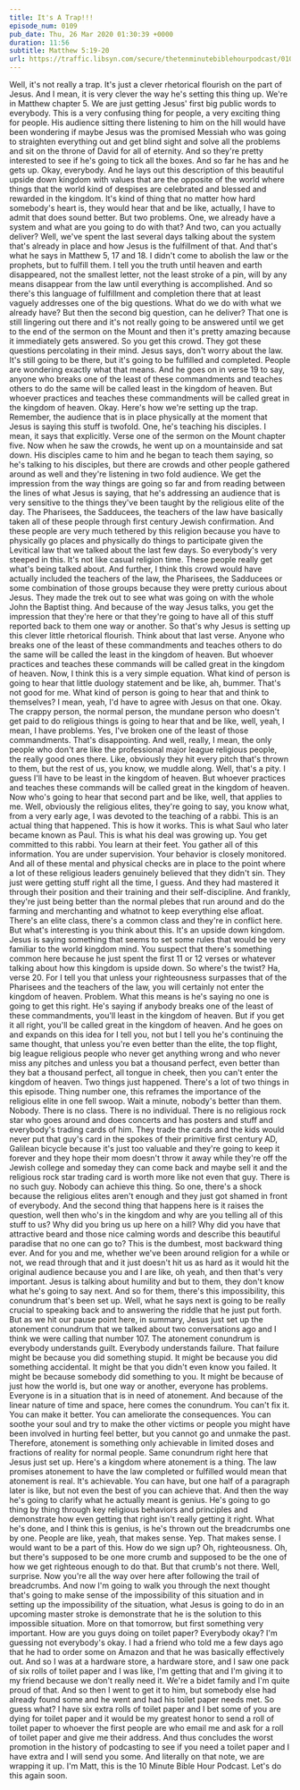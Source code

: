 ```yaml
---
title: It's A Trap!!!
episode_num: 0109
pub_date: Thu, 26 Mar 2020 01:30:39 +0000
duration: 11:56
subtitle: Matthew 5:19-20
url: https://traffic.libsyn.com/secure/thetenminutebiblehourpodcast/0109_-_Final.mp3
---
```


 Well, it's not really a trap. It's just a clever rhetorical flourish on the part of Jesus. And I mean, it is very clever the way he's setting this thing up. We're in Matthew chapter 5. We are just getting Jesus' first big public words to everybody. This is a very confusing thing for people, a very exciting thing for people. His audience sitting there listening to him on the hill would have been wondering if maybe Jesus was the promised Messiah who was going to straighten everything out and get blind sight and solve all the problems and sit on the throne of David for all of eternity. And so they're pretty interested to see if he's going to tick all the boxes. And so far he has and he gets up. Okay, everybody. And he lays out this description of this beautiful upside down kingdom with values that are the opposite of the world where things that the world kind of despises are celebrated and blessed and rewarded in the kingdom. It's kind of thing that no matter how hard somebody's heart is, they would hear that and be like, actually, I have to admit that does sound better. But two problems. One, we already have a system and what are you going to do with that? And two, can you actually deliver? Well, we've spent the last several days talking about the system that's already in place and how Jesus is the fulfillment of that. And that's what he says in Matthew 5, 17 and 18. I didn't come to abolish the law or the prophets, but to fulfill them. I tell you the truth until heaven and earth disappeared, not the smallest letter, not the least stroke of a pin, will by any means disappear from the law until everything is accomplished. And so there's this language of fulfillment and completion there that at least vaguely addresses one of the big questions. What do we do with what we already have? But then the second big question, can he deliver? That one is still lingering out there and it's not really going to be answered until we get to the end of the sermon on the Mount and then it's pretty amazing because it immediately gets answered. So you get this crowd. They got these questions percolating in their mind. Jesus says, don't worry about the law. It's still going to be there, but it's going to be fulfilled and completed. People are wondering exactly what that means. And he goes on in verse 19 to say, anyone who breaks one of the least of these commandments and teaches others to do the same will be called least in the kingdom of heaven. But whoever practices and teaches these commandments will be called great in the kingdom of heaven. Okay. Here's how we're setting up the trap. Remember, the audience that is in place physically at the moment that Jesus is saying this stuff is twofold. One, he's teaching his disciples. I mean, it says that explicitly. Verse one of the sermon on the Mount chapter five. Now when he saw the crowds, he went up on a mountainside and sat down. His disciples came to him and he began to teach them saying, so he's talking to his disciples, but there are crowds and other people gathered around as well and they're listening in two fold audience. We get the impression from the way things are going so far and from reading between the lines of what Jesus is saying, that he's addressing an audience that is very sensitive to the things they've been taught by the religious elite of the day. The Pharisees, the Sadducees, the teachers of the law have basically taken all of these people through first century Jewish confirmation. And these people are very much tethered by this religion because you have to physically go places and physically do things to participate given the Levitical law that we talked about the last few days. So everybody's very steeped in this. It's not like casual religion time. These people really get what's being talked about. And further, I think this crowd would have actually included the teachers of the law, the Pharisees, the Sadducees or some combination of those groups because they were pretty curious about Jesus. They made the trek out to see what was going on with the whole John the Baptist thing. And because of the way Jesus talks, you get the impression that they're here or that they're going to have all of this stuff reported back to them one way or another. So that's why Jesus is setting up this clever little rhetorical flourish. Think about that last verse. Anyone who breaks one of the least of these commandments and teaches others to do the same will be called the least in the kingdom of heaven. But whoever practices and teaches these commands will be called great in the kingdom of heaven. Now, I think this is a very simple equation. What kind of person is going to hear that little duology statement and be like, ah, bummer. That's not good for me. What kind of person is going to hear that and think to themselves? I mean, yeah, I'd have to agree with Jesus on that one. Okay. The crappy person, the normal person, the mundane person who doesn't get paid to do religious things is going to hear that and be like, well, yeah, I mean, I have problems. Yes, I've broken one of the least of those commandments. That's disappointing. And well, really, I mean, the only people who don't are like the professional major league religious people, the really good ones there. Like, obviously they hit every pitch that's thrown to them, but the rest of us, you know, we muddle along. Well, that's a pity. I guess I'll have to be least in the kingdom of heaven. But whoever practices and teaches these commands will be called great in the kingdom of heaven. Now who's going to hear that second part and be like, well, that applies to me. Well, obviously the religious elites, they're going to say, you know what, from a very early age, I was devoted to the teaching of a rabbi. This is an actual thing that happened. This is how it works. This is what Saul who later became known as Paul. This is what his deal was growing up. You get committed to this rabbi. You learn at their feet. You gather all of this information. You are under supervision. Your behavior is closely monitored. And all of these mental and physical checks are in place to the point where a lot of these religious leaders genuinely believed that they didn't sin. They just were getting stuff right all the time, I guess. And they had mastered it through their position and their training and their self-discipline. And frankly, they're just being better than the normal plebes that run around and do the farming and merchanting and whatnot to keep everything else afloat. There's an elite class, there's a common class and they're in conflict here. But what's interesting is you think about this. It's an upside down kingdom. Jesus is saying something that seems to set some rules that would be very familiar to the world kingdom mind. You suspect that there's something common here because he just spent the first 11 or 12 verses or whatever talking about how this kingdom is upside down. So where's the twist? Ha, verse 20. For I tell you that unless your righteousness surpasses that of the Pharisees and the teachers of the law, you will certainly not enter the kingdom of heaven. Problem. What this means is he's saying no one is going to get this right. He's saying if anybody breaks one of the least of these commandments, you'll least in the kingdom of heaven. But if you get it all right, you'll be called great in the kingdom of heaven. And he goes on and expands on this idea for I tell you, not but I tell you he's continuing the same thought, that unless you're even better than the elite, the top flight, big league religious people who never get anything wrong and who never miss any pitches and unless you bat a thousand perfect, even better than they bat a thousand perfect, all tongue in cheek, then you can't enter the kingdom of heaven. Two things just happened. There's a lot of two things in this episode. Thing number one, this reframes the importance of the religious elite in one fell swoop. Wait a minute, nobody's better than them. Nobody. There is no class. There is no individual. There is no religious rock star who goes around and does concerts and has posters and stuff and everybody's trading cards of him. They trade the cards and the kids would never put that guy's card in the spokes of their primitive first century AD, Galilean bicycle because it's just too valuable and they're going to keep it forever and they hope their mom doesn't throw it away while they're off the Jewish college and someday they can come back and maybe sell it and the religious rock star trading card is worth more like not even that guy. There is no such guy. Nobody can achieve this thing. So one, there's a shock because the religious elites aren't enough and they just got shamed in front of everybody. And the second thing that happens here is it raises the question, well then who's in the kingdom and why are you telling all of this stuff to us? Why did you bring us up here on a hill? Why did you have that attractive beard and those nice calming words and describe this beautiful paradise that no one can go to? This is the dumbest, most backward thing ever. And for you and me, whether we've been around religion for a while or not, we read through that and it just doesn't hit us as hard as it would hit the original audience because you and I are like, oh yeah, and then that's very important. Jesus is talking about humility and but to them, they don't know what he's going to say next. And so for them, there's this impossibility, this conundrum that's been set up. Well, what he says next is going to be really crucial to speaking back and to answering the riddle that he just put forth. But as we hit our pause point here, in summary, Jesus just set up the atonement conundrum that we talked about two conversations ago and I think we were calling that number 107. The atonement conundrum is everybody understands guilt. Everybody understands failure. That failure might be because you did something stupid. It might be because you did something accidental. It might be that you didn't even know you failed. It might be because somebody did something to you. It might be because of just how the world is, but one way or another, everyone has problems. Everyone is in a situation that is in need of atonement. And because of the linear nature of time and space, here comes the conundrum. You can't fix it. You can make it better. You can ameliorate the consequences. You can soothe your soul and try to make the other victims or people you might have been involved in hurting feel better, but you cannot go and unmake the past. Therefore, atonement is something only achievable in limited doses and fractions of reality for normal people. Same conundrum right here that Jesus just set up. Here's a kingdom where atonement is a thing. The law promises atonement to have the law completed or fulfilled would mean that atonement is real. It's achievable. You can have, but one half of a paragraph later is like, but not even the best of you can achieve that. And then the way he's going to clarify what he actually meant is genius. He's going to go thing by thing through key religious behaviors and principles and demonstrate how even getting that right isn't really getting it right. What he's done, and I think this is genius, is he's thrown out the breadcrumbs one by one. People are like, yeah, that makes sense. Yep. That makes sense. I would want to be a part of this. How do we sign up? Oh, righteousness. Oh, but there's supposed to be one more crumb and supposed to be the one of how we get righteous enough to do that. But that crumb's not there. Well, surprise. Now you're all the way over here after following the trail of breadcrumbs. And now I'm going to walk you through the next thought that's going to make sense of the impossibility of this situation and in setting up the impossibility of the situation, what Jesus is going to do in an upcoming master stroke is demonstrate that he is the solution to this impossible situation. More on that tomorrow, but first something very important. How are you guys doing on toilet paper? Everybody okay? I'm guessing not everybody's okay. I had a friend who told me a few days ago that he had to order some on Amazon and that he was basically effectively out. And so I was at a hardware store, a hardware store, and I saw one pack of six rolls of toilet paper and I was like, I'm getting that and I'm giving it to my friend because we don't really need it. We're a bidet family and I'm quite proud of that. And so then I went to get it to him, but somebody else had already found some and he went and had his toilet paper needs met. So guess what? I have six extra rolls of toilet paper and I bet some of you are dying for toilet paper and it would be my greatest honor to send a roll of toilet paper to whoever the first people are who email me and ask for a roll of toilet paper and give me their address. And thus concludes the worst promotion in the history of podcasting to see if you need a toilet paper and I have extra and I will send you some. And literally on that note, we are wrapping it up. I'm Matt, this is the 10 Minute Bible Hour Podcast. Let's do this again soon.